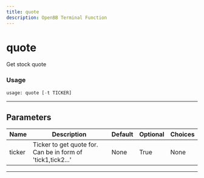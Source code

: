 ```yaml
---
title: quote
description: OpenBB Terminal Function
---
```


# quote

Get stock quote

### Usage 
```python
usage: quote [-t TICKER]
```
---
## Parameters

| Name | Description | Default | Optional | Choices |
| ---- | ----------- | ------- | -------- | ------- |
| ticker | Ticker to get quote for. Can be in form of 'tick1,tick2...' | None | True | None |
---
